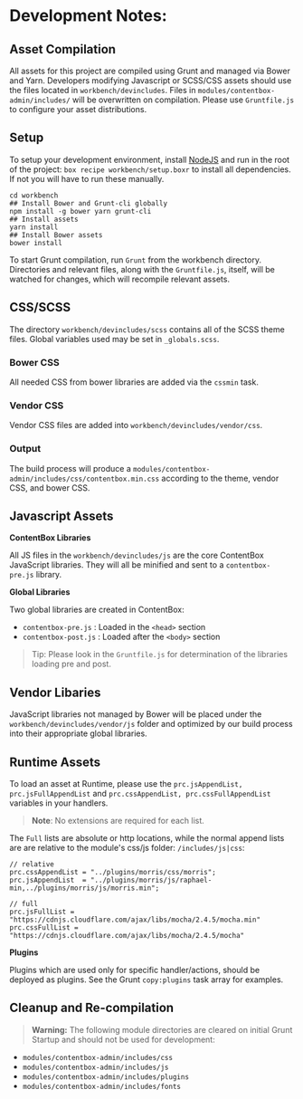 # Development Notes:

## Asset Compilation

All assets for this project are compiled using Grunt and managed via Bower and Yarn.  Developers modifying Javascript or SCSS/CSS assets should use the files located in `workbench/devincludes`.  Files in `modules/contentbox-admin/includes/` will be overwritten on compilation.  Please use `Gruntfile.js` to configure your asset distributions.

## Setup
To setup your development environment, install [NodeJS](https://nodejs.org/en/) and run in the root of the project: `box recipe workbench/setup.boxr` to install all dependencies.  If not you will have to run these manually.

```
cd workbench
## Install Bower and Grunt-cli globally
npm install -g bower yarn grunt-cli
## Install assets
yarn install
## Install Bower assets
bower install
```

To start Grunt compilation, run `Grunt` from the workbench directory.  Directories and relevant files, along with the `Gruntfile.js`, itself, will be watched for changes, which will recompile relevant assets.

## CSS/SCSS

The directory `workbench/devincludes/scss` contains all of the SCSS theme files.  Global variables used may be set in `_globals.scss`.  

### Bower CSS
All needed CSS from bower libraries are added via the `cssmin` task.

### Vendor CSS
Vendor CSS files are added into `workbench/devincludes/vendor/css`.

### Output
The build process will produce a `modules/contentbox-admin/includes/css/contentbox.min.css` according to the theme, vendor CSS, and bower CSS.


## Javascript Assets

**ContentBox Libraries**

All JS files in the `workbench/devincludes/js` are the core ContentBox JavaScript libraries.  They will all be minified and sent to a `contentbox-pre.js` library.

**Global Libraries**

Two global libraries are created in ContentBox:

* `contentbox-pre.js` : Loaded in the `<head>` section
* `contentbox-post.js` : Loaded after the `<body>` section

> Tip: Please look in the `Gruntfile.js` for determination of the libraries loading pre and post.

## Vendor Libaries ##

JavaScript libraries not managed by Bower will be placed under the `workbench/devincludes/vendor/js` folder and optimized by our build process into their appropriate global libraries.


## Runtime Assets

To load an asset at Runtime, please use the `prc.jsAppendList, prc.jsFullAppendList` and `prc.cssAppendList, prc.cssFullAppendList` variables in your handlers.

> **Note**: No extensions are required for each list.

The `Full` lists are absolute or http locations, while the normal append lists are are relative to the module's css/js folder: `/includes/js|css`:

```
// relative
prc.cssAppendList = "../plugins/morris/css/morris";       
prc.jsAppendList  = "../plugins/morris/js/raphael-min,../plugins/morris/js/morris.min";

// full
prc.jsFullList = "https://cdnjs.cloudflare.com/ajax/libs/mocha/2.4.5/mocha.min"
prc.cssFullList = "https://cdnjs.cloudflare.com/ajax/libs/mocha/2.4.5/mocha"

```


**Plugins**

Plugins which are used only for specific handler/actions, should be deployed as plugins.  See the Grunt `copy:plugins` task array for examples.


## Cleanup and Re-compilation

> **Warning:** The following module directories are cleared on initial Grunt Startup and should not be used for development:

- `modules/contentbox-admin/includes/css`
- `modules/contentbox-admin/includes/js`
- `modules/contentbox-admin/includes/plugins`
- `modules/contentbox-admin/includes/fonts`


